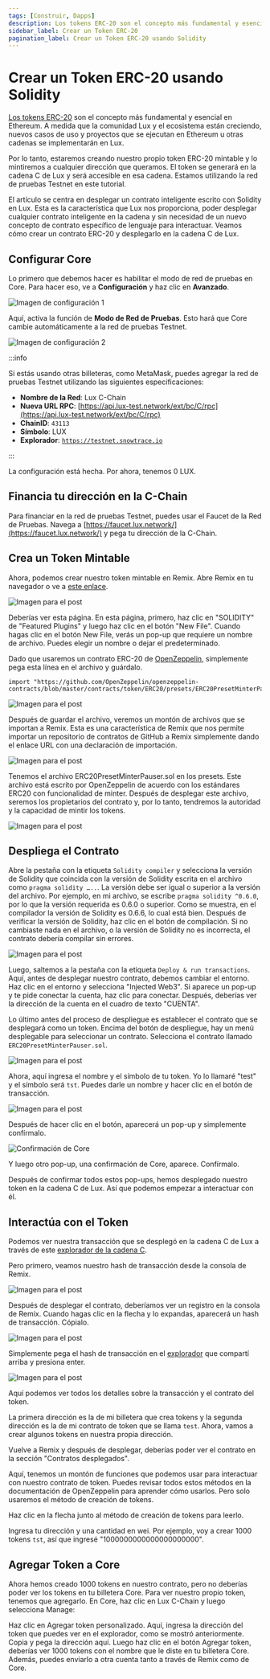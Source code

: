 ```yaml
---
tags: [Construir, Dapps]
description: Los tokens ERC-20 son el concepto más fundamental y esencial en Ethereum. Este mismo estándar de token se adopta en el ecosistema Lux.
sidebar_label: Crear un Token ERC-20
pagination_label: Crear un Token ERC-20 usando Solidity
---
```


# Crear un Token ERC-20 usando Solidity

[Los tokens ERC-20](https://ethereum.org/en/developers/docs/standards/tokens/erc-20/) son el concepto más fundamental y esencial en Ethereum. A medida que la comunidad Lux y el ecosistema están creciendo, nuevos casos de uso y proyectos que se ejecutan en Ethereum u otras cadenas se implementarán en Lux.

Por lo tanto, estaremos creando nuestro propio token ERC-20 mintable y lo mintiremos a cualquier dirección que queramos. El token se generará en la cadena C de Lux y será accesible en esa cadena. Estamos utilizando la red de pruebas Testnet en este tutorial.

El artículo se centra en desplegar un contrato inteligente escrito con Solidity en Lux. Esta es la característica que Lux nos proporciona, poder desplegar cualquier contrato inteligente en la cadena y sin necesidad de un nuevo concepto de contrato específico de lenguaje para interactuar. Veamos cómo crear un contrato ERC-20 y desplegarlo en la cadena C de Lux.

## Configurar Core

Lo primero que debemos hacer es habilitar el modo de red de pruebas en Core. Para hacer eso, ve a **Configuración** y haz clic en **Avanzado**.

![Imagen de configuración 1](/img/c-chain-ERC20/settings1.png)

Aquí, activa la función de **Modo de Red de Pruebas**. Esto hará que Core cambie automáticamente a la red de pruebas Testnet.

![Imagen de configuración 2](/img/c-chain-ERC20/settings2.png)

:::info

Si estás usando otras billeteras, como MetaMask, puedes agregar la red de pruebas Testnet utilizando las siguientes especificaciones:

- **Nombre de la Red**: Lux C-Chain
- **Nueva URL RPC**: [https://api.lux-test.network/ext/bc/C/rpc](https://api.lux-test.network/ext/bc/C/rpc)
- **ChainID**: `43113`
- **Símbolo**: LUX
- **Explorador**: [`https://testnet.snowtrace.io`](https://testnet.snowtrace.io/)

:::

La configuración está hecha. Por ahora, tenemos 0 LUX.

## Financia tu dirección en la C-Chain

Para financiar en la red de pruebas Testnet, puedes usar el Faucet de la Red de Pruebas. Navega a [https://faucet.lux.network/](https://faucet.lux.network/) y pega tu dirección de la C-Chain.

## Crea un Token Mintable

Ahora, podemos crear nuestro token mintable en Remix. Abre Remix en tu navegador o ve a [este enlace](https://remix.ethereum.org/#optimize=false&evmVersion=null&version=soljson-v0.6.6+commit.6c089d02.js).

![Imagen para el post](https://miro.medium.com/max/1910/1*FWHtbWNXr6FvjzPHH93wvw.png)

Deberías ver esta página. En esta página, primero, haz clic en "SOLIDITY" de "Featured Plugins" y luego haz clic en el botón "New File". Cuando hagas clic en el botón New File, verás un pop-up que requiere un nombre de archivo. Puedes elegir un nombre o dejar el predeterminado.

Dado que usaremos un contrato ERC-20 de [OpenZeppelin](https://openzeppelin.com/contracts/), simplemente pega esta línea en el archivo y guárdalo.

```solidity
import "https://github.com/OpenZeppelin/openzeppelin-contracts/blob/master/contracts/token/ERC20/presets/ERC20PresetMinterPauser.sol";
```

![Imagen para el post](https://miro.medium.com/max/1408/1*y1wpcCeB8PypnPfs-zhyBg.png)

Después de guardar el archivo, veremos un montón de archivos que se importan a Remix. Esta es una característica de Remix que nos permite importar un repositorio de contratos de GitHub a Remix simplemente dando el enlace URL con una declaración de importación.

![Imagen para el post](https://miro.medium.com/max/1364/1*6pmdpKWiKj4RW-OcvMSijA.png)

Tenemos el archivo ERC20PresetMinterPauser.sol en los presets. Este archivo está escrito por OpenZeppelin de acuerdo con los estándares ERC20 con funcionalidad de minter. Después de desplegar este archivo, seremos los propietarios del contrato y, por lo tanto, tendremos la autoridad y la capacidad de mintir los tokens.

![Imagen para el post](https://miro.medium.com/max/1398/1*5UcrRfoSwjpD29NyuMrrbA.png)

## Despliega el Contrato

Abre la pestaña con la etiqueta `Solidity compiler` y selecciona la versión de Solidity que coincida con la versión de Solidity escrita en el archivo como `pragma solidity …..`. La versión debe ser igual o superior a la versión del archivo. Por ejemplo, en mi archivo, se escribe `pragma solidity ^0.6.0`, por lo que la versión requerida es 0.6.0 o superior. Como se muestra, en el compilador la versión de Solidity es 0.6.6, lo cual está bien. Después de verificar la versión de Solidity, haz clic en el botón de compilación. Si no cambiaste nada en el archivo, o la versión de Solidity no es incorrecta, el contrato debería compilar sin errores.

![Imagen para el post](https://miro.medium.com/max/1388/1*2jkDckFUJ4z3gMoLYZ_-PQ.png)

Luego, saltemos a la pestaña con la etiqueta `Deploy & run transactions`. Aquí, antes de desplegar nuestro contrato, debemos cambiar el entorno. Haz clic en el entorno y selecciona "Injected Web3". Si aparece un pop-up y te pide conectar la cuenta, haz clic para conectar. Después, deberías ver la dirección de la cuenta en el cuadro de texto "CUENTA".

Lo último antes del proceso de despliegue es establecer el contrato que se desplegará como un token. Encima del botón de despliegue, hay un menú desplegable para seleccionar un contrato. Selecciona el contrato llamado `ERC20PresetMinterPauser.sol`.

![Imagen para el post](https://miro.medium.com/max/383/1*s9LtZu4hSuPcVwVZsweZJA.png)

Ahora, aquí ingresa el nombre y el símbolo de tu token. Yo lo llamaré "test" y el símbolo será `tst`. Puedes darle un nombre y hacer clic en el botón de transacción.

![Imagen para el post](https://miro.medium.com/max/593/1*ZKDEv_h_Pqfd3b7PAosXQw.png)

Después de hacer clic en el botón, aparecerá un pop-up y simplemente confírmalo.

![Confirmación de Core](/img/c-chain-ERC20/transaction-approval.png)

Y luego otro pop-up, una confirmación de Core, aparece. Confírmalo.

Después de confirmar todos estos pop-ups, hemos desplegado nuestro token en la cadena C de Lux. Así que podemos empezar a interactuar con él.

## Interactúa con el Token

Podemos ver nuestra transacción que se desplegó en la cadena C de Lux a través de este [explorador de la cadena C](https://testnet.snowtrace.io/).

Pero primero, veamos nuestro hash de transacción desde la consola de Remix.

![Imagen para el post](https://miro.medium.com/max/1469/1*WTHSIfrDe9R_hk-C5GNq0g.png)

Después de desplegar el contrato, deberíamos ver un registro en la consola de Remix. Cuando hagas clic en la flecha y lo expandas, aparecerá un hash de transacción. Cópialo.

![Imagen para el post](https://miro.medium.com/max/1909/1*NBXgtkYv2VfBkZx1OsBm7A.png)

Simplemente pega el hash de transacción en el [explorador](https://testnet.snowtrace.io/) que compartí arriba y presiona enter.

![Imagen para el post](https://miro.medium.com/max/1907/1*6GhQaa_UaDvtk3Kvimi3aA.png)

Aquí podemos ver todos los detalles sobre la transacción y el contrato del token.

La primera dirección es la de mi billetera que crea tokens y la segunda dirección es la de mi contrato de token que se llama `test`. Ahora, vamos a crear algunos tokens en nuestra propia dirección.

Vuelve a Remix y después de desplegar, deberías poder ver el contrato en la sección "Contratos desplegados".

Aquí, tenemos un montón de funciones que podemos usar para interactuar con nuestro contrato de token. Puedes revisar todos estos métodos en la documentación de OpenZeppelin para aprender cómo usarlos. Pero solo usaremos el método de creación de tokens.

Haz clic en la flecha junto al método de creación de tokens para leerlo.

Ingresa tu dirección y una cantidad en wei. Por ejemplo, voy a crear 1000 tokens `tst`, así que ingresé "1000000000000000000000".

## Agregar Token a Core

Ahora hemos creado 1000 tokens en nuestro contrato, pero no deberías poder ver los tokens en tu billetera Core. Para ver nuestro propio token, tenemos que agregarlo. En Core, haz clic en Lux C-Chain y luego selecciona Manage:

Haz clic en Agregar token personalizado. Aquí, ingresa la dirección del token que puedes ver en el explorador, como se mostró anteriormente. Copia y pega la dirección aquí. Luego haz clic en el botón Agregar token, deberías ver 1000 tokens con el nombre que le diste en tu billetera Core. Además, puedes enviarlo a otra cuenta tanto a través de Remix como de Core.
